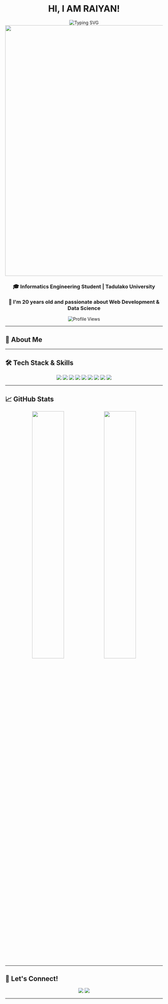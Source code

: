 <div align="center">
  
# HI, I AM RAIYAN!

<img src="https://readme-typing-svg.herokuapp.com?font=Fira+Code&weight=700&size=28&pause=200&duration=1000&color=F97316&center=true&vCenter=true&width=600&lines=Full-Stack+Developer+🚀;Data+Science+Enthusiast+📊;Always+Learning+🧠" alt="Typing SVG" />


<img src="https://user-images.githubusercontent.com/74038190/225813708-98b745f2-7d22-48cf-9150-083f1b00d6c9.gif" width="800">

### 🎓 Informatics Engineering Student | Tadulako University
<h3>🧠 I'm 20 years old and passionate about Web Development & Data Science</h3>

<img src="https://komarev.com/ghpvc/?username=Raaiyaann&label=Profile%20views&color=0e75b6&style=flat" alt="Profile Views" />

</div>

---

## 🚀 About Me

---

## 🛠️ Tech Stack & Skills

<p align="center">
  <img src="https://img.shields.io/badge/Laravel-EF3E36?style=for-the-badge&logo=laravel&logoColor=white"/>
  <img src="https://img.shields.io/badge/HTML5-E34F26?style=for-the-badge&logo=html5&logoColor=white"/>
  <img src="https://img.shields.io/badge/CSS3-1572B6?style=for-the-badge&logo=css3&logoColor=white"/>
  <img src="https://img.shields.io/badge/Tailwind-38B2AC?style=for-the-badge&logo=tailwind-css&logoColor=white"/>
  <img src="https://img.shields.io/badge/JavaScript-F7DF1E?style=for-the-badge&logo=javascript&logoColor=black"/>
  <img src="https://img.shields.io/badge/Node.js-339933?style=for-the-badge&logo=node.js&logoColor=white"/>
  <img src="https://img.shields.io/badge/Express.js-000000?style=for-the-badge&logo=express&logoColor=white"/>
  <img src="https://img.shields.io/badge/Python-3776AB?style=for-the-badge&logo=python&logoColor=white"/>
  <img src="https://img.shields.io/badge/Google_Colab-F9AB00?style=for-the-badge&logo=googlecolab&logoColor=black"/>
</p>

---

## 📈 GitHub Stats

<p align="center">
  <img src="https://github-readme-stats.vercel.app/api?username=Raaiyaann&show_icons=true&theme=gruvbox" width="45%" />
  <img src="https://github-readme-stats.vercel.app/api/top-langs/?username=Raaiyaann&layout=compact&theme=gruvbox" width="45%" />
</p>

---

## 🤝 Let's Connect!
<p align="center">
  <a href="mailto:moh.raiyan99@gmail.com"><img src="https://img.shields.io/badge/email-D14836?style=for-the-badge&logo=gmail&logoColor=white" /></a>
  <a href="https://www.linkedin.com/in/raaiyaann/"><img src="https://img.shields.io/badge/LinkedIn-0A66C2?style=for-the-badge&logo=linkedin&logoColor=white"/></a>
</p>

---
